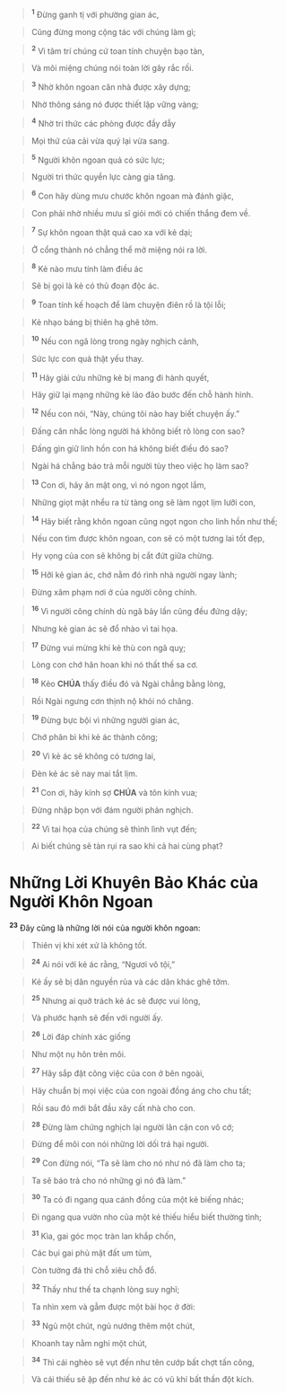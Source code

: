 > <sup><b>1</b></sup> Đừng ganh tị với phường gian ác,
>


> Cũng đừng mong cộng tác với chúng làm gì;
>


> <sup><b>2</b></sup> Vì tâm trí chúng cứ toan tính chuyện bạo tàn,
>


> Và môi miệng chúng nói toàn lời gây rắc rối.
>


> <sup><b>3</b></sup> Nhờ khôn ngoan căn nhà được xây dựng;
>


> Nhờ thông sáng nó được thiết lập vững vàng;
>


> <sup><b>4</b></sup> Nhờ tri thức các phòng được đầy dẫy
>


> Mọi thứ của cải vừa quý lại vừa sang.
>


> <sup><b>5</b></sup> Người khôn ngoan quả có sức lực;
>


> Người tri thức quyền lực càng gia tăng.
>


> <sup><b>6</b></sup> Con hãy dùng mưu chước khôn ngoan mà đánh giặc,
>


> Con phải nhờ nhiều mưu sĩ giỏi mới có chiến thắng đem về.
>


> <sup><b>7</b></sup> Sự khôn ngoan thật quá cao xa với kẻ dại;
>


> Ở cổng thành nó chẳng thể mở miệng nói ra lời.
>


> <sup><b>8</b></sup> Kẻ nào mưu tính làm điều ác
>


> Sẽ bị gọi là kẻ có thủ đoạn độc ác.
>


> <sup><b>9</b></sup> Toan tính kế hoạch để làm chuyện điên rồ là tội lỗi;
>


> Kẻ nhạo báng bị thiên hạ ghê tởm.
>


> <sup><b>10</b></sup> Nếu con ngã lòng trong ngày nghịch cảnh,
>


> Sức lực con quả thật yếu thay.
>


> <sup><b>11</b></sup> Hãy giải cứu những kẻ bị mang đi hành quyết,
>


> Hãy giữ lại mạng những kẻ lảo đảo bước đến chỗ hành hình.
>


> <sup><b>12</b></sup> Nếu con nói, “Này, chúng tôi nào hay biết chuyện ấy.”
>


> Đấng cân nhắc lòng người há không biết rõ lòng con sao?
>


> Đấng gìn giữ linh hồn con há không biết điều đó sao?
>


> Ngài há chẳng báo trả mỗi người tùy theo việc họ làm sao?
>


> <sup><b>13</b></sup> Con ơi, hãy ăn mật ong, vì nó ngon ngọt lắm,
>


> Những giọt mật nhểu ra từ tàng ong sẽ làm ngọt lịm lưỡi con,
>


> <sup><b>14</b></sup> Hãy biết rằng khôn ngoan cũng ngọt ngon cho linh hồn như thế;
>


> Nếu con tìm được khôn ngoan, con sẽ có một tương lai tốt đẹp,
>


> Hy vọng của con sẽ không bị cắt đứt giữa chừng.
>


> <sup><b>15</b></sup> Hỡi kẻ gian ác, chớ nằm đó rình nhà người ngay lành;
>


> Đừng xâm phạm nơi ở của người công chính.
>


> <sup><b>16</b></sup> Vì người công chính dù ngã bảy lần cũng đều đứng dậy;
>


> Nhưng kẻ gian ác sẽ đổ nhào vì tai họa.
>


> <sup><b>17</b></sup> Đừng vui mừng khi kẻ thù con ngã quỵ;
>


> Lòng con chớ hân hoan khi nó thất thế sa cơ.
>


> <sup><b>18</b></sup> Kẻo **CHÚA** thấy điều đó và Ngài chẳng bằng lòng,
>


> Rồi Ngài ngưng cơn thịnh nộ khỏi nó chăng.
>


> <sup><b>19</b></sup> Đừng bực bội vì những người gian ác,
>


> Chớ phân bì khi kẻ ác thành công;
>


> <sup><b>20</b></sup> Vì kẻ ác sẽ không có tương lai,
>


> Đèn kẻ ác sẽ nay mai tắt lịm.
>


> <sup><b>21</b></sup> Con ơi, hãy kính sợ **CHÚA** và tôn kính vua;
>


> Đừng nhập bọn với đám người phản nghịch.
>


> <sup><b>22</b></sup> Vì tai họa của chúng sẽ thình lình vụt đến;
>


> Ai biết chúng sẽ tàn rụi ra sao khi cả hai cùng phạt?
>


# Những Lời Khuyên Bảo Khác của Người Khôn Ngoan
<sup><b>23</b></sup> Đây cũng là những lời nói của người khôn ngoan:


> Thiên vị khi xét xử là không tốt.
>


> <sup><b>24</b></sup> Ai nói với kẻ ác rằng, “Ngươi vô tội,”
>


> Kẻ ấy sẽ bị dân nguyền rủa và các dân khác ghê tởm.
>


> <sup><b>25</b></sup> Nhưng ai quở trách kẻ ác sẽ được vui lòng,
>


> Và phước hạnh sẽ đến với người ấy.
>


> <sup><b>26</b></sup> Lời đáp chính xác giống
>


> Như một nụ hôn trên môi.
>


> <sup><b>27</b></sup> Hãy sắp đặt công việc của con ở bên ngoài,
>


> Hãy chuẩn bị mọi việc của con ngoài đồng áng cho chu tất;
>


> Rồi sau đó mới bắt đầu xây cất nhà cho con.
>


> <sup><b>28</b></sup> Đừng làm chứng nghịch lại người lân cận con vô cớ;
>


> Đừng để môi con nói những lời dối trá hại người.
>


> <sup><b>29</b></sup> Con đừng nói, “Ta sẽ làm cho nó như nó đã làm cho ta;
>


> Ta sẽ báo trả cho nó những gì nó đã làm.”
>


> <sup><b>30</b></sup> Ta có đi ngang qua cánh đồng của một kẻ biếng nhác;
>


> Đi ngang qua vườn nho của một kẻ thiếu hiểu biết thường tình;
>


> <sup><b>31</b></sup> Kìa, gai góc mọc tràn lan khắp chốn,
>


> Các bụi gai phủ mặt đất um tùm,
>


> Còn tường đá thì chỗ xiêu chỗ đổ.
>


> <sup><b>32</b></sup> Thấy như thế ta chạnh lòng suy nghĩ;
>


> Ta nhìn xem và gẫm được một bài học ở đời:
>


> <sup><b>33</b></sup> Ngủ một chút, ngủ nướng thêm một chút,
>


> Khoanh tay nằm nghỉ một chút,
>


> <sup><b>34</b></sup> Thì cái nghèo sẽ vụt đến như tên cướp bất chợt tấn công,
>


> Và cái thiếu sẽ ập đến như kẻ ác có vũ khí bất thần đột kích.
>